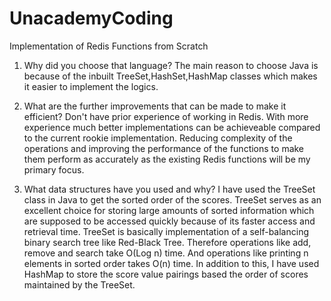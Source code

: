 # UnacademyCoding
Implementation of Redis Functions from Scratch
1. Why did you choose that language?
The main reason to choose Java is because of the inbuilt TreeSet,HashSet,HashMap classes which makes it easier to implement the logics.

2. What are the further improvements that can be made to make it efficient?
Don't have prior experience of working in Redis. With more experience much better implementations can be achieveable compared to the current rookie implementation. Reducing complexity of the operations and improving the performance of the functions to make them perform as accurately as the existing Redis functions will be my primary focus.

3. What data structures have you used and why?
I have used the TreeSet class in Java to get the sorted order of the scores. TreeSet serves as an excellent choice for storing large amounts of sorted information which are supposed to be accessed quickly because of its faster access and retrieval time. TreeSet is basically implementation of a self-balancing binary search tree like Red-Black Tree. Therefore operations like add, remove and search take O(Log n) time. And operations like printing n elements in sorted order takes O(n) time. In addition to this, I have used HashMap to store the score value pairings based the order of scores maintained by the TreeSet.
